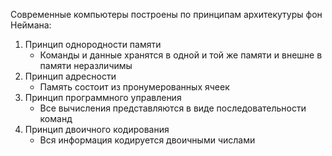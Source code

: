 Современные компьютеры построены по принципам архитекутуры фон Неймана:
 1) Принцип однородности памяти
 	- Команды и данные хранятся в одной и той же памяти и внешне в памяти неразличимы
 2) Принцип адресности
 	- Память состоит из пронумерованных ячеек
 3) Принцип программного управления
 	- Все вычисления представляются в виде последовательности команд
 4) Принцип двоичного кодирования 
 	- Вся информация кодируется двоичными числами